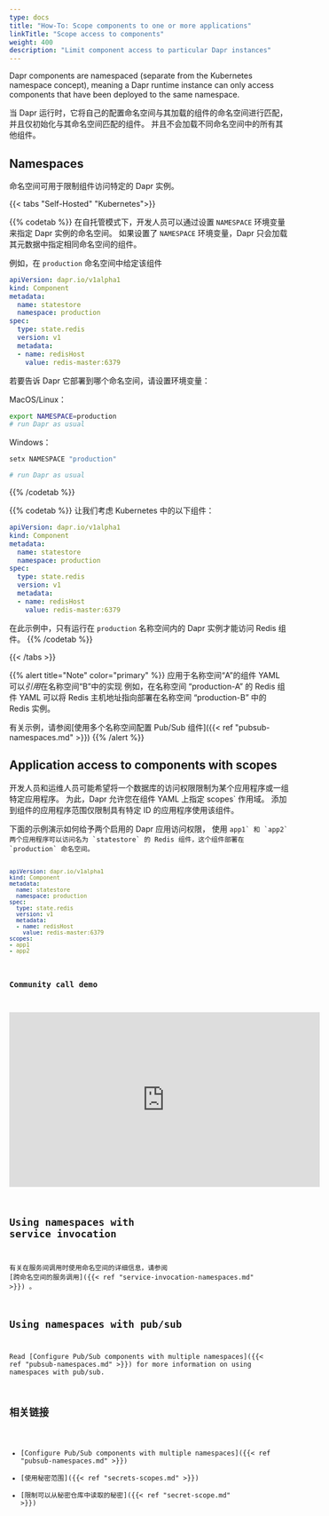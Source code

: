 ```yaml
---
type: docs
title: "How-To: Scope components to one or more applications"
linkTitle: "Scope access to components"
weight: 400
description: "Limit component access to particular Dapr instances"
---
```


Dapr components are namespaced (separate from the Kubernetes namespace concept), meaning a Dapr runtime instance can only access components that have been deployed to the same namespace.

当 Dapr 运行时，它将自己的配置命名空间与其加载的组件的命名空间进行匹配，并且仅初始化与其命名空间匹配的组件。 并且不会加载不同命名空间中的所有其他组件。

## Namespaces
命名空间可用于限制组件访问特定的 Dapr 实例。

{{< tabs "Self-Hosted" "Kubernetes">}}

{{% codetab %}}
在自托管模式下，开发人员可以通过设置 `NAMESPACE` 环境变量来指定 Dapr 实例的命名空间。 如果设置了 `NAMESPACE` 环境变量，Dapr 只会加载其元数据中指定相同命名空间的组件。

例如，在 `production` 命名空间中给定该组件
```yaml
apiVersion: dapr.io/v1alpha1
kind: Component
metadata:
  name: statestore
  namespace: production
spec:
  type: state.redis
  version: v1
  metadata:
  - name: redisHost
    value: redis-master:6379
```

若要告诉 Dapr 它部署到哪个命名空间，请设置环境变量：

MacOS/Linux：

```bash
export NAMESPACE=production
# run Dapr as usual
```
Windows：

```powershell
setx NAMESPACE "production"

# run Dapr as usual
```
{{% /codetab %}}

{{% codetab %}}
让我们考虑 Kubernetes 中的以下组件：

```yaml
apiVersion: dapr.io/v1alpha1
kind: Component
metadata:
  name: statestore
  namespace: production
spec:
  type: state.redis
  version: v1
  metadata:
  - name: redisHost
    value: redis-master:6379
```

在此示例中，只有运行在 `production` 名称空间内的 Dapr 实例才能访问 Redis 组件。
{{% /codetab %}}

{{< /tabs >}}

{{% alert title="Note" color="primary" %}}
应用于名称空间“A”的组件 YAML 可以*引用*在名称空间“B”中的实现 例如，在名称空间 “production-A” 的 Redis 组件 YAML 可以将 Redis 主机地址指向部署在名称空间 “production-B” 中的 Redis 实例。

有关示例，请参阅[使用多个名称空间配置 Pub/Sub 组件]({{< ref "pubsub-namespaces.md" >}})
{{% /alert %}}

## Application access to components with scopes
开发人员和运维人员可能希望将一个数据库的访问权限限制为某个应用程序或一组特定应用程序。 为此，Dapr 允许您在组件 YAML 上指定 </code>scopes` 作用域。 添加到组件的应用程序范围仅限制具有特定 ID 的应用程序使用该组件。</p>

<p spaces-before="0">下面的示例演示如何给予两个启用的 Dapr 应用访问权限， 使用 <code>app1` 和 `app2` 两个应用程序可以访问名为 `statestore` 的 Redis 组件，这个组件部署在 `production` 命名空间。

```yaml
apiVersion: dapr.io/v1alpha1
kind: Component
metadata:
  name: statestore
  namespace: production
spec:
  type: state.redis
  version: v1
  metadata:
  - name: redisHost
    value: redis-master:6379
scopes:
- app1
- app2
```
### Community call demo

<div class="embed-responsive embed-responsive-16by9">
<iframe width="560" height="315" src="https://www.youtube-nocookie.com/embed/8W-iBDNvCUM?start=1763" frameborder="0" allow="accelerometer; autoplay; clipboard-write; encrypted-media; gyroscope; picture-in-picture" allowfullscreen></iframe>
</div>

## Using namespaces with service invocation
有关在服务间调用时使用命名空间的详细信息，请参阅 [跨命名空间的服务调用]({{< ref "service-invocation-namespaces.md" >}}) 。

## Using namespaces with pub/sub
Read [Configure Pub/Sub components with multiple namespaces]({{< ref "pubsub-namespaces.md" >}}) for more information on using namespaces with pub/sub.

## 相关链接

- [Configure Pub/Sub components with multiple namespaces]({{< ref "pubsub-namespaces.md" >}})
- [使用秘密范围]({{< ref "secrets-scopes.md" >}})
- [限制可以从秘密仓库中读取的秘密]({{< ref "secret-scope.md" >}})
